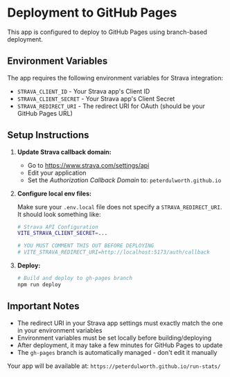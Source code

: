 # Deployment to GitHub Pages

This app is configured to deploy to GitHub Pages using branch-based deployment.

## Environment Variables

The app requires the following environment variables for Strava integration:

- `STRAVA_CLIENT_ID` - Your Strava app's Client ID
- `STRAVA_CLIENT_SECRET` - Your Strava app's Client Secret  
- `STRAVA_REDIRECT_URI` - The redirect URI for OAuth (should be your GitHub Pages URL)

## Setup Instructions

1. **Update Strava callback domain:**
   - Go to https://www.strava.com/settings/api
   - Edit your application
   - Set the *Authorization Callback Domain* to: `peterdulworth.github.io`

2. **Configure local env files:**
   
   Make sure your `.env.local` file does not specify a `STRAVA_REDIRECT_URI`. It should look something like:
   ```bash
   # Strava API Configuration
   VITE_STRAVA_CLIENT_SECRET=...

   # YOU MUST COMMENT THIS OUT BEFORE DEPLOYING
   # VITE_STRAVA_REDIRECT_URI=http://localhost:5173/auth/callback
   ```

4. **Deploy:**
   ```bash
   # Build and deploy to gh-pages branch
   npm run deploy
   ```

## Important Notes

- The redirect URI in your Strava app settings must exactly match the one in your environment variables
- Environment variables must be set locally before building/deploying
- After deployment, it may take a few minutes for GitHub Pages to update
- The `gh-pages` branch is automatically managed - don't edit it manually


Your app will be available at: `https://peterdulworth.github.io/run-stats/` 